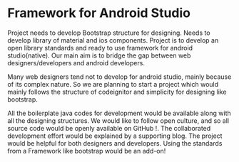 # Framework for Android Studio
Project needs to develop Bootstrap structure for designing.
Needs to develop library of material and ios components. 
Project is to develop an open library standards and ready to use framework for android studio(native). Our main aim is to bridge the gap between web designers/developers and android developers.

Many web designers tend not to develop for android studio, mainly because of its complex nature. So we are planning to start a project which would mainly follows the structure of codeignitor and simplicity for designing like bootstrap.

All the boilerplate java codes for development would be available along with all the designing structures.
We would like to follow open culture, and so all source code would be openly available on GitHub !. The collaborated development effort would be explained by a supporting blog.
The project would be helpful for both designers and developers. Using the standards from a Framework like bootstrap would be an add-on!

